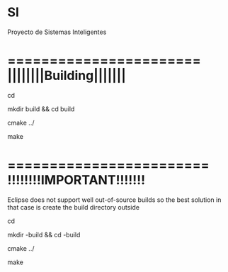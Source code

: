 SI
==

Proyecto de Sistemas Inteligentes


=======================
||||||||Building|||||||
=======================

cd <project>

mkdir build && cd build

cmake ../

make

========================
!!!!!!!!IMPORTANT!!!!!!!
========================

Eclipse does not support well out-of-source builds
so the best solution in that case is create the build directory
outside

cd <project>

mkdir <project>-build && cd <project>-build

cmake ../<project>

make

